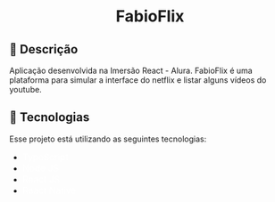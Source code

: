 <h1 align='center'>FabioFlix</h1>
</p>

## 🔖 Descrição
<p>Aplicação desenvolvida na Imersão React - Alura. FabioFlix é uma plataforma para simular a interface do netflix e listar alguns vídeos do youtube.<p>

## 🚀 Tecnologias
Esse projeto está utilizando as seguintes tecnologias:
- <a href="https://www.typescriptlang.org/" style="text-decoration: none; font-size: 16px; color: #fff;" >TypeScript </a>
- <a href="https://nodejs.org/en/" style="text-decoration: none; font-size: 16px; color: #fff;" >Node JS </a>
- <a href="https://pt-br.reactjs.org/" style="text-decoration: none; font-size: 16px; color: #fff;" >React JS </a>
- <a href="https://reactnative.dev/" style="text-decoration: none; font-size: 16px; color: #fff;" >React Native </a>
